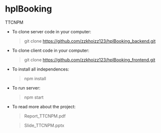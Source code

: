 # hplBooking
TTCNPM
* To clone server code in your computer:
  > git clone https://github.com/zzkhoizz123/hplBooking_backend.git
* To clone client code in your computer:
  > git clone https://github.com/zzkhoizz123/hplBooking_frontend.git
* To install all independences:
  > npm install 
* To run server:
  > npm start
* To read more about the project:
  > Report_TTCNPM.pdf
  
  > Slide_TTCNPM.pptx
